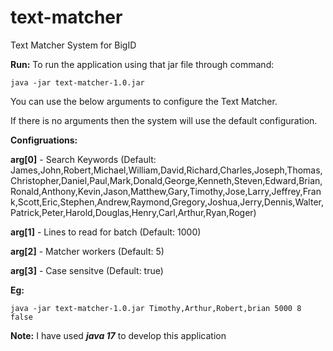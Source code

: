 # text-matcher
Text Matcher System for BigID

**Run:**
To run the application using that jar file through command: 

	java -jar text-matcher-1.0.jar

You can use the below arguments to configure the Text Matcher.

If there is no arguments then the system will use the default configuration.

**Configruations:**

**arg[0]** - Search Keywords (Default: James,John,Robert,Michael,William,David,Richard,Charles,Joseph,Thomas,Christopher,Daniel,Paul,Mark,Donald,George,Kenneth,Steven,Edward,Brian,Ronald,Anthony,Kevin,Jason,Matthew,Gary,Timothy,Jose,Larry,Jeffrey,Frank,Scott,Eric,Stephen,Andrew,Raymond,Gregory,Joshua,Jerry,Dennis,Walter,Patrick,Peter,Harold,Douglas,Henry,Carl,Arthur,Ryan,Roger)

**arg[1]** - Lines to read for batch (Default: 1000)

**arg[2]** - Matcher workers (Default: 5)

**arg[3]** - Case sensitve (Default: true)

**Eg:**
	
	java -jar text-matcher-1.0.jar Timothy,Arthur,Robert,brian 5000 8 false

**Note:**
	I have used ***java 17*** to develop this application